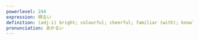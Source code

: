 ```yaml
---
powerlevel: 244
expression: 明るい
definition: (adj-i) bright; colourful; cheerful; familiar (with); knowledgeable (about); fair (e.g. politics); clean; (P)
pronunciation: あかるい
---
```

